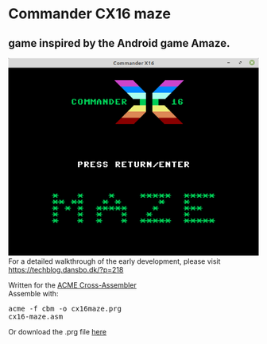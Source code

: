 <h1>Commander CX16 maze</h1>
<h2>game inspired by the Android game Amaze.</h2>
<img src="cx16-maze.png"/>
For a detailed walkthrough of the early development, please visit <a href="https://techblog.dansbo.dk/?p=218">https://techblog.dansbo.dk/?p=218</a>

Written for the <a href="https://sourceforge.net/projects/acme-crossass/">ACME Cross-Assembler</a><br>
Assemble with: <pre>acme -f cbm -o cx16maze.prg cx16-maze.asm</pre>

Or download the .prg file <a href="cx16-maze.prg">here</a>
